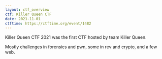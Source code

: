 ```yaml
---
layout: ctf_overview
ctf: Killer Queen CTF
date: 2021-11-01
ctftime: https://ctftime.org/event/1482
---
```

Killer Queen CTF 2021 was the first CTF hosted by team Killer Queen.

Mostly challenges in forensics and pwn, some in rev and crypto, and a few web.